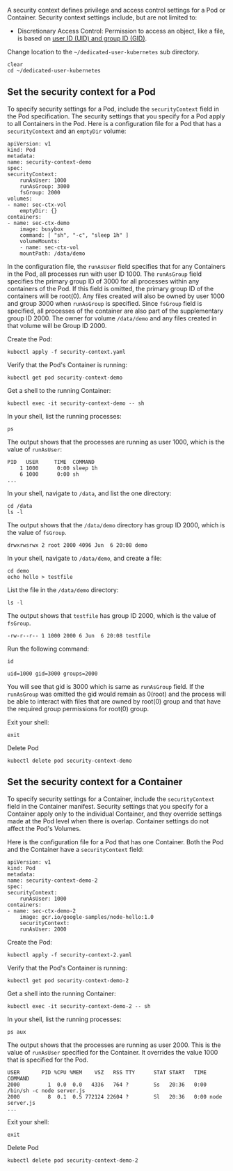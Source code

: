 A security context defines privilege and access control settings for
a Pod or Container. Security context settings include, but are not limited to:

* Discretionary Access Control: Permission to access an object, like a file, is based on
[user ID (UID) and group ID (GID)](https://wiki.archlinux.org/index.php/users_and_groups).


Change location to the `~/dedicated-user-kubernetes` sub directory.

```execute
clear
cd ~/dedicated-user-kubernetes
```

## Set the security context for a Pod

To specify security settings for a Pod, include the `securityContext` field
in the Pod specification. 
The security settings that you specify for a Pod apply to all Containers in the Pod.
Here is a configuration file for a Pod that has a `securityContext` and an `emptyDir` volume:


    apiVersion: v1
    kind: Pod
    metadata:
    name: security-context-demo
    spec:
    securityContext:
        runAsUser: 1000
        runAsGroup: 3000
        fsGroup: 2000
    volumes:
    - name: sec-ctx-vol
        emptyDir: {}
    containers:
    - name: sec-ctx-demo
        image: busybox
        command: [ "sh", "-c", "sleep 1h" ]
        volumeMounts:
        - name: sec-ctx-vol
        mountPath: /data/demo


In the configuration file, the `runAsUser` field specifies that for any Containers in
the Pod, all processes run with user ID 1000. The `runAsGroup` field specifies the primary group ID of 3000 for
all processes within any containers of the Pod. If this field is omitted, the primary group ID of the containers
will be root(0). Any files created will also be owned by user 1000 and group 3000 when `runAsGroup` is specified.
Since `fsGroup` field is specified, all processes of the container are also part of the supplementary group ID 2000.
The owner for volume `/data/demo` and any files created in that volume will be Group ID 2000.


Create the Pod:

```execute
kubectl apply -f security-context.yaml
```

Verify that the Pod's Container is running:

```execute
kubectl get pod security-context-demo
```

Get a shell to the running Container:

```execute
kubectl exec -it security-context-demo -- sh
```

In your shell, list the running processes:

```execute
ps
```

The output shows that the processes are running as user 1000, which is the value of `runAsUser`:

```
PID   USER     TIME  COMMAND
    1 1000      0:00 sleep 1h
    6 1000      0:00 sh
...
```

In your shell, navigate to `/data`, and list the one directory:

```execute
cd /data
ls -l
```

The output shows that the `/data/demo` directory has group ID 2000, which is
the value of `fsGroup`.

```
drwxrwsrwx 2 root 2000 4096 Jun  6 20:08 demo
```

In your shell, navigate to `/data/demo`, and create a file:

```execute
cd demo
echo hello > testfile
```

List the file in the `/data/demo` directory:

```execute
ls -l
```

The output shows that `testfile` has group ID 2000, which is the value of `fsGroup`.

```
-rw-r--r-- 1 1000 2000 6 Jun  6 20:08 testfile
```

Run the following command:

```execute
id
```

```
uid=1000 gid=3000 groups=2000
```

You will see that gid is 3000 which is same as `runAsGroup` field. If the `runAsGroup` was omitted the gid would
remain as 0(root) and the process will be able to interact with files that are owned by root(0) group and that have
the required group permissions for root(0) group.

Exit your shell:

```execute
exit
```

Delete Pod

```execute
kubectl delete pod security-context-demo
```

## Set the security context for a Container

To specify security settings for a Container, include the `securityContext` field
in the Container manifest. 
Security settings that you specify for a Container apply only to
the individual Container, and they override settings made at the Pod level when
there is overlap. Container settings do not affect the Pod's Volumes.

Here is the configuration file for a Pod that has one Container. Both the Pod
and the Container have a `securityContext` field:


    apiVersion: v1
    kind: Pod
    metadata:
    name: security-context-demo-2
    spec:
    securityContext:
        runAsUser: 1000
    containers:
    - name: sec-ctx-demo-2
        image: gcr.io/google-samples/node-hello:1.0
        securityContext:
        runAsUser: 2000


Create the Pod:

```execute
kubectl apply -f security-context-2.yaml
```

Verify that the Pod's Container is running:

```execute
kubectl get pod security-context-demo-2
```

Get a shell into the running Container:

```execute
kubectl exec -it security-context-demo-2 -- sh
```

In your shell, list the running processes:

```execute
ps aux
```

The output shows that the processes are running as user 2000. This is the value
of `runAsUser` specified for the Container. It overrides the value 1000 that is
specified for the Pod.

```
USER       PID %CPU %MEM    VSZ   RSS TTY      STAT START   TIME COMMAND
2000         1  0.0  0.0   4336   764 ?        Ss   20:36   0:00 /bin/sh -c node server.js
2000         8  0.1  0.5 772124 22604 ?        Sl   20:36   0:00 node server.js
...
```

Exit your shell:

```execute
exit
```

Delete Pod

```execute
kubectl delete pod security-context-demo-2
```